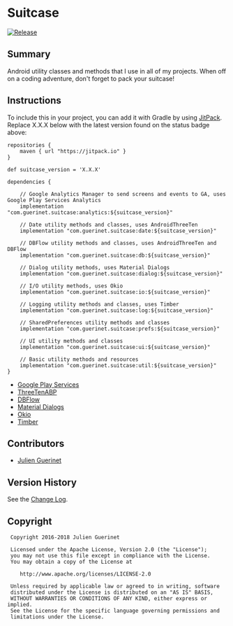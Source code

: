 # Suitcase
[![Release](https://jitpack.io/v/com.guerinet/suitcase.svg)](https://jitpack.io/#com.guerinet/suitcase)

## Summary
Android utility classes and methods that I use in all of my projects. When off on a coding adventure, don't forget to pack your suitcase!

## Instructions
To include this in your project, you can add it with Gradle by using [JitPack](https://jitpack.io). Replace X.X.X below with the latest version found on the status badge above:

    repositories {
        maven { url "https://jitpack.io" }
    }

    def suitcase_version = 'X.X.X'

	dependencies {

        // Google Analytics Manager to send screens and events to GA, uses Google Play Services Analytics
        implementation "com.guerinet.suitcase:analytics:${suitcase_version}"

	    // Date utility methods and classes, uses AndroidThreeTen
	    implementation "com.guerinet.suitcase:date:${suitcase_version}"

        // DBFlow utility methods and classes, uses AndroidThreeTen and DBFlow
        implementation "com.guerinet.suitcase:db:${suitcase_version}"

        // Dialog utility methods, uses Material Dialogs
        implementation "com.guerinet.suitcase:dialog:${suitcase_version}"

        // I/O utility methods, uses Okio
        implementation "com.guerinet.suitcase:io:${suitcase_version}"

        // Logging utility methods and classes, uses Timber
        implementation "com.guerinet.suitcase:log:${suitcase_version}"

        // SharedPreferences utility methods and classes
        implementation "com.guerinet.suitcase:prefs:${suitcase_version}"

        // UI utility methods and classes
        implementation "com.guerinet.suitcase:ui:${suitcase_version}"

        // Basic utility methods and resources
        implementation "com.guerinet.suitcase:util:${suitcase_version}"
	}

* [Google Play Services](https://developers.google.com/android/guides/overview)
* [ThreeTenABP](https://github.com/JakeWharton/ThreeTenABP)
* [DBFlow](https://github.com/Raizlabs/DBFlow)
* [Material Dialogs](https://github.com/afollestad/material-dialogs)
* [Okio](https://github.com/square/okio)
* [Timber](https://github.com/JakeWharton/timber)

## Contributors
* [Julien Guerinet](https://github.com/jguerinet)

## Version History
See the [Change Log](CHANGELOG.md).

## Copyright
	 Copyright 2016-2018 Julien Guerinet

	 Licensed under the Apache License, Version 2.0 (the "License");
	 you may not use this file except in compliance with the License.
	 You may obtain a copy of the License at

	    http://www.apache.org/licenses/LICENSE-2.0

	 Unless required by applicable law or agreed to in writing, software
	 distributed under the License is distributed on an "AS IS" BASIS,
	 WITHOUT WARRANTIES OR CONDITIONS OF ANY KIND, either express or implied.
	 See the License for the specific language governing permissions and
	 limitations under the License.
